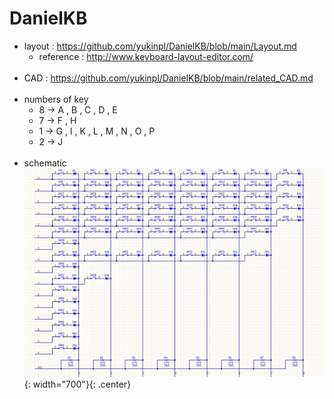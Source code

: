 # DanielKB
- layout : https://github.com/yukinpl/DanielKB/blob/main/Layout.md
  * reference : http://www.keyboard-layout-editor.com/  
&nbsp;&nbsp;  
- CAD : https://github.com/yukinpl/DanielKB/blob/main/related_CAD.md  
&nbsp;&nbsp;
- numbers of key
  * 8 -> A , B , C , D , E
  * 7 -> F , H
  * 1 -> G , I , K , L , M , N , O , P
  * 2 -> J  
&nbsp;&nbsp;  
- schematic
![title](https://github.com/yukinpl/DanielKB/blob/main/schematic.png){: width="700"}{: .center}  

